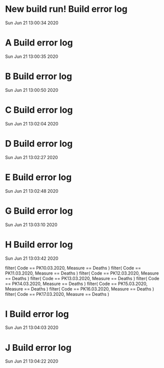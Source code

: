 
# New build run! Build error log
 Sun Jun 21 13:00:34 2020 


# A Build error log
 Sun Jun 21 13:00:35 2020 


# B Build error log
 Sun Jun 21 13:00:50 2020 


# C Build error log
 Sun Jun 21 13:02:04 2020 


# D Build error log
 Sun Jun 21 13:02:27 2020 


# E Build error log
 Sun Jun 21 13:02:48 2020 


# G Build error log
 Sun Jun 21 13:03:10 2020 


# H Build error log
 Sun Jun 21 13:03:42 2020 

filter( Code == PK10.03.2020, Measure == Deaths )
filter( Code == PK11.03.2020, Measure == Deaths )
filter( Code == PK12.03.2020, Measure == Deaths )
filter( Code == PK13.03.2020, Measure == Deaths )
filter( Code == PK14.03.2020, Measure == Deaths )
filter( Code == PK15.03.2020, Measure == Deaths )
filter( Code == PK16.03.2020, Measure == Deaths )
filter( Code == PK17.03.2020, Measure == Deaths )

# I Build error log
 Sun Jun 21 13:04:03 2020 


# J Build error log
 Sun Jun 21 13:04:22 2020 


